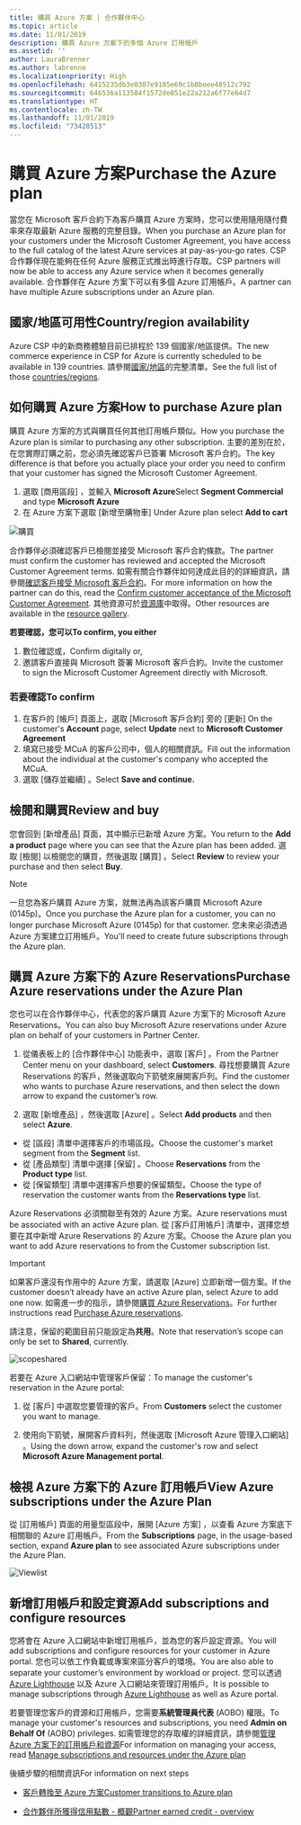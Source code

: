 ```yaml
---
title: 購買 Azure 方案 | 合作夥伴中心
ms.topic: article
ms.date: 11/01/2019
description: 購買 Azure 方案下的多個 Azure 訂用帳戶
ms.assetid: ''
author: LauraBrenner
ms.author: labrenne
ms.localizationpriority: High
ms.openlocfilehash: 6415235db3e0307e9185e69c1b8beee48512c792
ms.sourcegitcommit: 646536a113584f1572de851e22a212a6f77e64d7
ms.translationtype: HT
ms.contentlocale: zh-TW
ms.lasthandoff: 11/01/2019
ms.locfileid: "73428513"
---
```

# <a name="purchase-the-azure-plan"></a><span data-ttu-id="13966-103">購買 Azure 方案</span><span class="sxs-lookup"><span data-stu-id="13966-103">Purchase the Azure plan</span></span>

<span data-ttu-id="13966-104">當您在 Microsoft 客戶合約下為客戶購買 Azure 方案時，您可以使用隨用隨付費率來存取最新 Azure 服務的完整目錄。</span><span class="sxs-lookup"><span data-stu-id="13966-104">When you purchase an Azure plan for your customers under the Microsoft Customer Agreement, you have access to the full catalog of the latest Azure services at pay-as-you-go rates.</span></span> <span data-ttu-id="13966-105">CSP 合作夥伴現在能夠在任何 Azure 服務正式推出時進行存取。</span><span class="sxs-lookup"><span data-stu-id="13966-105">CSP partners will now be able to access any Azure service when it becomes generally available.</span></span> <span data-ttu-id="13966-106">合作夥伴在 Azure 方案下可以有多個 Azure 訂用帳戶。</span><span class="sxs-lookup"><span data-stu-id="13966-106">A partner can have multiple Azure subscriptions under an Azure plan.</span></span> 

## <a name="countryregion-availability"></a><span data-ttu-id="13966-107">國家/地區可用性</span><span class="sxs-lookup"><span data-stu-id="13966-107">Country/region availability</span></span>
<span data-ttu-id="13966-108">Azure CSP 中的新商務體驗目前已排程於 139 個國家/地區提供。</span><span class="sxs-lookup"><span data-stu-id="13966-108">The new commerce experience in CSP for Azure is currently scheduled to be available in 139 countries.</span></span> <span data-ttu-id="13966-109">請參閱[國家/地區](https://query.prod.cms.rt.microsoft.com/cms/api/am/binary/RE3QN0x)的完整清單。</span><span class="sxs-lookup"><span data-stu-id="13966-109">See the full list of those [countries/regions](https://query.prod.cms.rt.microsoft.com/cms/api/am/binary/RE3QN0x).</span></span> 

## <a name="how-to-purchase-azure-plan"></a><span data-ttu-id="13966-110">如何購買 Azure 方案</span><span class="sxs-lookup"><span data-stu-id="13966-110">How to purchase Azure plan</span></span>

<span data-ttu-id="13966-111">購買 Azure 方案的方式與購買任何其他訂用帳戶類似。</span><span class="sxs-lookup"><span data-stu-id="13966-111">How you purchase the Azure plan is similar to purchasing any other subscription.</span></span> <span data-ttu-id="13966-112">主要的差別在於，在您實際訂購之前，您必須先確認客戶已簽署 Microsoft 客戶合約。</span><span class="sxs-lookup"><span data-stu-id="13966-112">The key difference is that before you actually place your order you need to confirm that your customer has signed the Microsoft Customer Agreement.</span></span>

1. <span data-ttu-id="13966-113">選取 [商用區段]  ，並輸入 **Microsoft Azure**</span><span class="sxs-lookup"><span data-stu-id="13966-113">Select **Segment Commercial** and type **Microsoft Azure**</span></span> 
2. <span data-ttu-id="13966-114">在 Azure 方案下選取 [新增至購物車] </span><span class="sxs-lookup"><span data-stu-id="13966-114">Under Azure plan select **Add to cart**</span></span>

![購買](images/azure/Azurepurchase1.png)

<span data-ttu-id="13966-116">合作夥伴必須確認客戶已檢閱並接受 Microsoft 客戶合約條款。</span><span class="sxs-lookup"><span data-stu-id="13966-116">The partner must confirm the customer has reviewed and accepted the Microsoft Customer Agreement terms.</span></span> <span data-ttu-id="13966-117">如需有關合作夥伴如何達成此目的的詳細資訊，請參閱[確認客戶接受 Microsoft 客戶合約](https://docs.microsoft.com/partner-center/confirm-customer-agreement)。</span><span class="sxs-lookup"><span data-stu-id="13966-117">For more information on how the partner can do this, read the [Confirm customer acceptance of the Microsoft Customer Agreement](https://docs.microsoft.com/partner-center/confirm-customer-agreement).</span></span> <span data-ttu-id="13966-118">其他資源可於[資源庫](https://partner.microsoft.com/resources/collection/Microsoft-Customer-Agreement-in-the-CSP-program#/)中取得。</span><span class="sxs-lookup"><span data-stu-id="13966-118">Other resources are available in the [resource gallery](https://partner.microsoft.com/resources/collection/Microsoft-Customer-Agreement-in-the-CSP-program#/).</span></span>

<span data-ttu-id="13966-119">**若要確認，您可以**</span><span class="sxs-lookup"><span data-stu-id="13966-119">**To confirm, you either**</span></span>
1. <span data-ttu-id="13966-120">數位確認或，</span><span class="sxs-lookup"><span data-stu-id="13966-120">Confirm digitally or,</span></span>
2. <span data-ttu-id="13966-121">邀請客戶直接與 Microsoft 簽署 Microsoft 客戶合約。</span><span class="sxs-lookup"><span data-stu-id="13966-121">Invite the customer to sign the Microsoft Customer Agreement directly with Microsoft.</span></span> 

### <a name="to-confirm"></a><span data-ttu-id="13966-122">若要確認</span><span class="sxs-lookup"><span data-stu-id="13966-122">To confirm</span></span> 

1. <span data-ttu-id="13966-123">在客戶的 [帳戶]  頁面上，選取 [Microsoft 客戶合約]  旁的 [更新] </span><span class="sxs-lookup"><span data-stu-id="13966-123">On the customer's **Account** page, select **Update** next to **Microsoft Customer Agreement**</span></span>  
2. <span data-ttu-id="13966-124">填寫已接受 MCuA 的客戶公司中，個人的相關資訊。</span><span class="sxs-lookup"><span data-stu-id="13966-124">Fill out the information about the individual at the customer's company who accepted the MCuA.</span></span>
3. <span data-ttu-id="13966-125">選取 [儲存並繼續]  。</span><span class="sxs-lookup"><span data-stu-id="13966-125">Select **Save and continue.**</span></span>  

## <a name="review-and-buy"></a><span data-ttu-id="13966-126">檢閱和購買</span><span class="sxs-lookup"><span data-stu-id="13966-126">Review and buy</span></span>

<span data-ttu-id="13966-127">您會回到 [新增產品]  頁面，其中顯示已新增 Azure 方案。</span><span class="sxs-lookup"><span data-stu-id="13966-127">You return to the **Add a product** page where you can see that the Azure plan has been added.</span></span> <span data-ttu-id="13966-128">選取 [檢閱]  以檢閱您的購買，然後選取 [購買]  。</span><span class="sxs-lookup"><span data-stu-id="13966-128">Select **Review** to review your purchase and then select **Buy**.</span></span> 

>[!Note]
><span data-ttu-id="13966-129">一旦您為客戶購買 Azure 方案，就無法再為該客戶購買 Microsoft Azure (0145p)。</span><span class="sxs-lookup"><span data-stu-id="13966-129">Once you purchase the Azure plan for a customer, you can no longer purchase Microsoft Azure (0145p) for that customer.</span></span> <span data-ttu-id="13966-130">您未來必須透過 Azure 方案建立訂用帳戶。</span><span class="sxs-lookup"><span data-stu-id="13966-130">You'll need to create future subscriptions through the Azure plan.</span></span>

## <a name="purchase-azure-reservations-under-the-azure-plan"></a><span data-ttu-id="13966-131">購買 Azure 方案下的 Azure Reservations</span><span class="sxs-lookup"><span data-stu-id="13966-131">Purchase Azure reservations under the Azure Plan</span></span> 
  
<span data-ttu-id="13966-132">您也可以在合作夥伴中心，代表您的客戶購買 Azure 方案下的 Microsoft Azure Reservations。</span><span class="sxs-lookup"><span data-stu-id="13966-132">You can also buy Microsoft Azure reservations under Azure plan on behalf of your customers in Partner Center.</span></span>

1. <span data-ttu-id="13966-133">從儀表板上的 [合作夥伴中心] 功能表中，選取 [客戶]  。</span><span class="sxs-lookup"><span data-stu-id="13966-133">From the Partner Center menu on your dashboard, select **Customers**.</span></span> <span data-ttu-id="13966-134">尋找想要購買 Azure Reservations 的客戶，然後選取向下箭號來展開客戶列。</span><span class="sxs-lookup"><span data-stu-id="13966-134">Find the customer who wants to purchase Azure reservations, and then select the down arrow to expand the customer’s row.</span></span> 

2. <span data-ttu-id="13966-135">選取 [新增產品]  ，然後選取 [Azure]  。</span><span class="sxs-lookup"><span data-stu-id="13966-135">Select **Add products** and then select **Azure**.</span></span> 
- <span data-ttu-id="13966-136">從 [區段]  清單中選擇客戶的市場區段。</span><span class="sxs-lookup"><span data-stu-id="13966-136">Choose the customer's market segment from the **Segment** list.</span></span> 
- <span data-ttu-id="13966-137">從 [產品類型]  清單中選擇 [保留]  。</span><span class="sxs-lookup"><span data-stu-id="13966-137">Choose **Reservations** from the **Product type** list.</span></span> 
- <span data-ttu-id="13966-138">從 [保留類型]  清單中選擇客戶想要的保留類型。</span><span class="sxs-lookup"><span data-stu-id="13966-138">Choose the type of reservation the customer wants from the **Reservations type** list.</span></span> 

<span data-ttu-id="13966-139">Azure Reservations 必須關聯至有效的 Azure 方案。</span><span class="sxs-lookup"><span data-stu-id="13966-139">Azure reservations must be associated with an active Azure plan.</span></span> <span data-ttu-id="13966-140">從 [客戶訂用帳戶] 清單中，選擇您想要在其中新增 Azure Reservations 的 Azure 方案。</span><span class="sxs-lookup"><span data-stu-id="13966-140">Choose the Azure plan you want to add Azure reservations to from the Customer subscription list.</span></span> 

>[!Important] 
><span data-ttu-id="13966-141">如果客戶還沒有作用中的 Azure 方案，請選取 [Azure] 立即新增一個方案。</span><span class="sxs-lookup"><span data-stu-id="13966-141">If the customer doesn’t already have an active Azure plan, select Azure to add one now.</span></span> <span data-ttu-id="13966-142">如需進一步的指示，請參閱[購買 Azure Reservations](https://docs.microsoft.com/partner-center/azure-reservations-buying#purchase-azure-reservations)。</span><span class="sxs-lookup"><span data-stu-id="13966-142">For further instructions read [Purchase Azure reservations](https://docs.microsoft.com/partner-center/azure-reservations-buying#purchase-azure-reservations).</span></span>

<span data-ttu-id="13966-143">請注意，保留的範圍目前只能設定為**共用**。</span><span class="sxs-lookup"><span data-stu-id="13966-143">Note that reservation’s scope can only be set to **Shared**, currently.</span></span> 

![scopeshared](images/azure/addprods1.png)

<span data-ttu-id="13966-145">若要在 Azure 入口網站中管理客戶保留：</span><span class="sxs-lookup"><span data-stu-id="13966-145">To manage the customer's reservation in the Azure portal:</span></span> 

1. <span data-ttu-id="13966-146">從 [客戶]  中選取您要管理的客戶。</span><span class="sxs-lookup"><span data-stu-id="13966-146">From **Customers** select the customer you want to manage.</span></span> 

2. <span data-ttu-id="13966-147">使用向下箭號，展開客戶資料列，然後選取 [Microsoft Azure 管理入口網站]  。</span><span class="sxs-lookup"><span data-stu-id="13966-147">Using the down arrow, expand the customer's row and select **Microsoft Azure Management portal**.</span></span>  
 
## <a name="view-azure-subscriptions-under-the-azure-plan"></a><span data-ttu-id="13966-148">檢視 Azure 方案下的 Azure 訂用帳戶</span><span class="sxs-lookup"><span data-stu-id="13966-148">View Azure subscriptions under the Azure Plan</span></span> 

<span data-ttu-id="13966-149">從 [訂用帳戶]  頁面的用量型區段中，展開 [Azure 方案]  ，以查看 Azure 方案底下相關聯的 Azure 訂用帳戶。</span><span class="sxs-lookup"><span data-stu-id="13966-149">From the **Subscriptions** page, in the usage-based section, expand **Azure plan** to see associated Azure subscriptions under the Azure Plan.</span></span>

![Viewlist](images/azure/addprods2.png) 


## <a name="add-subscriptions-and-configure-resources"></a><span data-ttu-id="13966-151">新增訂用帳戶和設定資源</span><span class="sxs-lookup"><span data-stu-id="13966-151">Add subscriptions and configure resources</span></span>

<span data-ttu-id="13966-152">您將會在 Azure 入口網站中新增訂用帳戶，並為您的客戶設定資源。</span><span class="sxs-lookup"><span data-stu-id="13966-152">You will add subscriptions and configure resources for your customer in Azure portal.</span></span> <span data-ttu-id="13966-153">您也可以依工作負載或專案來區分客戶的環境。</span><span class="sxs-lookup"><span data-stu-id="13966-153">You are also able to separate your customer’s environment by workload or project.</span></span> <span data-ttu-id="13966-154">您可以透過 [Azure Lighthouse](https://azure.microsoft.com/services/azure-lighthouse/) 以及 Azure 入口網站來管理訂用帳戶。</span><span class="sxs-lookup"><span data-stu-id="13966-154">It is possible to manage subscriptions through [Azure Lighthouse](https://azure.microsoft.com/services/azure-lighthouse/) as well as Azure portal.</span></span> 

<span data-ttu-id="13966-155">若要管理您客戶的資源和訂用帳戶，您需要**系統管理員代表** (AOBO) 權限。</span><span class="sxs-lookup"><span data-stu-id="13966-155">To manage your customer's resources and subscriptions, you need **Admin on Behalf Of** (AOBO) privileges.</span></span> <span data-ttu-id="13966-156">如需管理您的存取權的詳細資訊，請參閱[管理 Azure 方案下的訂用帳戶和資源](azure-plan-manage.md)</span><span class="sxs-lookup"><span data-stu-id="13966-156">For information on managing your access, read [Manage subscriptions and resources under the Azure plan](azure-plan-manage.md)</span></span>

<span data-ttu-id="13966-157">後續步驟的相關資訊</span><span class="sxs-lookup"><span data-stu-id="13966-157">For information on next steps</span></span>

- [<span data-ttu-id="13966-158">客戶轉換至 Azure 方案</span><span class="sxs-lookup"><span data-stu-id="13966-158">Customer transitions to Azure plan</span></span>](azure-plan-transition.md)

- [<span data-ttu-id="13966-159">合作夥伴所獲得信用點數 - 概觀</span><span class="sxs-lookup"><span data-stu-id="13966-159">Partner earned credit - overview</span></span>](partner-earned-credit.md)







            




    

  













    



    